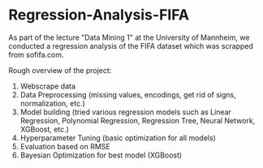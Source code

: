 # Regression-Analysis-FIFA

As part of the lecture "Data Mining 1" at the University of Mannheim, we conducted a regression analysis of the FIFA dataset which was scrapped from sofifa.com.

Rough overview of the project:
1) Webscrape data
2) Data Preprocessing (missing values, encodings, get rid of signs, normalization, etc.)
3) Model building (tried various regression models such as Linear Regression, Polynomial Regression, Regression Tree, Neural Network, XGBoost, etc.)
4) Hyperparameter Tuning (basic optimization for all models)
5) Evaluation based on RMSE
6) Bayesian Optimization for best model (XGBoost)
